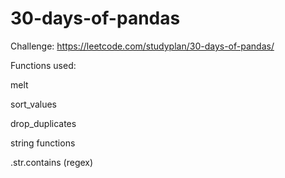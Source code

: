# 30-days-of-pandas

Challenge: https://leetcode.com/studyplan/30-days-of-pandas/

Functions used:

melt

sort_values

drop_duplicates

string functions

.str.contains (regex)
